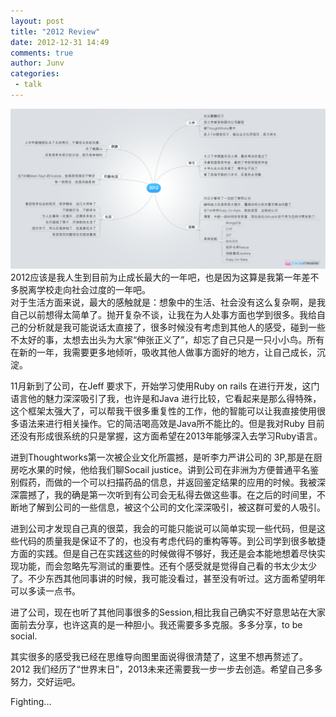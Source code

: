 ```yaml
---
layout: post
title: "2012 Review"
date: 2012-12-31 14:49
comments: true
author: Junv
categories:  
 - talk  
---  
```


![2012 preview](/images/2012/12/2012.png)  
2012应该是我人生到目前为止成长最大的一年吧，也是因为这算是我第一年差不多脱离学校走向社会过度的一年吧。  
对于生活方面来说，最大的感触就是：想象中的生活、社会没有这么复杂啊，是我自己以前想得太简单了。抛开复杂不谈，让我在为人处事方面也学到很多。我给自己的分析就是我可能说话太直接了，很多时候没有考虑到其他人的感受，碰到一些不太好的事，太想去出头为大家“伸张正义了”，却忘了自己只是一只小小鸟。所有在新的一年，我需要更多地倾听，吸收其他人做事方面好的地方，让自己成长，沉淀。 
 
11月新到了公司，在Jeff 要求下，开始学习使用Ruby on rails 在进行开发，这门语言他的魅力深深吸引了我，也许是和Java 进行比较，它看起来是那么得特殊，这个框架太强大了，可以帮我干很多重复性的工作，他的智能可以让我直接使用很多语法来进行相关操作。它的简洁喝高效是Java所不能比的。但是我对Ruby 目前还没有形成很系统的只是掌握，这方面希望在2013年能够深入去学习Ruby语言。  

进到Thoughtworks第一次被企业文化所震撼，是听李力严讲公司的 3P,那是在厨房吃水果的时候，他给我们聊Socail justice。讲到公司在非洲为方便普通平名鉴别假药，而做的一个可以扫描药品的信息，并返回鉴定结果的应用的时候。我被深深震撼了，我的确是第一次听到有公司会无私得去做这些事。在之后的时间里，不断地了解到公司的一些信息，被这个公司的文化深深吸引，被这群可爱的人吸引。  

进到公司才发现自己真的很菜，我会的可能只能说可以简单实现一些代码，但是这些代码的质量我是保证不了的，也没有考虑代码的重构等等。到公司学到很多敏捷方面的实践。但是自己在实践这些的时候做得不够好，我还是会本能地想着尽快实现功能，而会忽略先写测试的重要性。还有个感受就是觉得自己看的书太少太少了。不少东西其他同事讲的时候，我可能没看过，甚至没有听过。这方面希望明年可以多读一点书。  

进了公司，现在也听了其他同事很多的Session,相比我自己确实不好意思站在大家面前去分享，也许这真的是一种胆小。我还需要多多克服。多多分享，to be social.  

其实很多的感受我已经在思维导向图里面说得很清楚了，这里不想再赘述了。2012 我们经历了“世界末日”，2013未来还需要我一步一步去创造。希望自己多多努力，交好运吧。  

Fighting...
